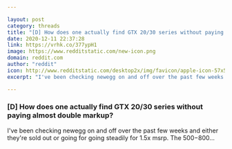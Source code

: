 ```yaml
---

layout: post
category: threads
title: "[D] How does one actually find GTX 20/30 series without paying almost double markup?"
date: 2020-12-11 22:37:28
link: https://vrhk.co/377ypH1
image: https://www.redditstatic.com/new-icon.png
domain: reddit.com
author: "reddit"
icon: http://www.redditstatic.com/desktop2x/img/favicon/apple-icon-57x57.png
excerpt: "I've been checking newegg on and off over the past few weeks and either they're sold out or going for going steadily for 1.5x msrp. The $500-$800..."

---
```


### [D] How does one actually find GTX 20/30 series without paying almost double markup?

I've been checking newegg on and off over the past few weeks and either they're sold out or going for going steadily for 1.5x msrp. The $500-$800...